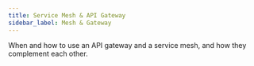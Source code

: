 ```yaml
---
title: Service Mesh & API Gateway
sidebar_label: Mesh & Gateway
---
```


When and how to use an API gateway and a service mesh, and how they complement each other.
